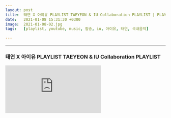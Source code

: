 ```yaml
---
layout: post
title:  태연 X 아이유 PLAYLIST TAEYEON & IU Collaboration PLAYLIST | PLAYLIST
date:   2021-01-08 15:31:30 +0300
image:  2021-01-08-02.jpg
tags:   [playlist, youtube, music, 팝송, iu, 아이유, 태연, 국내음악]

---
```


***
### 태연 X 아이유 PLAYLIST TAEYEON & IU Collaboration PLAYLIST

<iframe src="https://youtu.be/zmYWosV6NYo?list=PLWaJvFZPXTCFOXPyQiMuobvqZ4PBHCnXN" frameborder="0" allowfullscreen></iframe>

